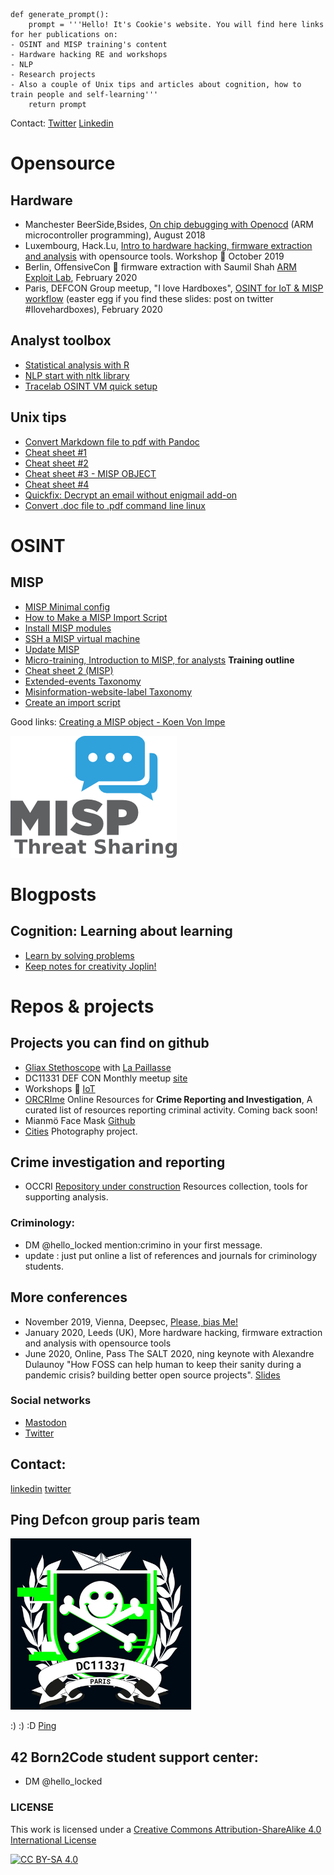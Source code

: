 ```
def generate_prompt():
    prompt = '''Hello! It's Cookie's website. You will find here links for her publications on:
- OSINT and MISP training's content
- Hardware hacking RE and workshops
- NLP
- Research projects
- Also a couple of Unix tips and articles about cognition, how to train people and self-learning'''
    return prompt
```



Contact:   [Twitter](https://www.twitter.com/hello_locked)   [Linkedin](https://www.linkedin.com/in/paulinebourmeau)


# Opensource

## Hardware
- Manchester BeerSide,Bsides, [On chip debugging with Openocd](ARM_microcontroller_programming) (ARM microcontroller programming), August 2018
- Luxembourg, Hack.Lu, [Intro to hardware hacking, firmware extraction and analysis](https://cfp.hack.lu/hacklu19/talk/8YR7UM/) with opensource tools. Workshop :wrench: October 2019
- Berlin, OffensiveCon :wrench: firmware extraction with Saumil Shah [ARM Exploit Lab](https://www.offensivecon.org/trainings/2018/the-arm-iot-exploit-laboratory-saumil-shah.html), February 2020
- Paris, DEFCON Group meetup, "I love Hardboxes", [OSINT for IoT & MISP workflow](https://squirrel.lu) (easter egg if you find these slides: post on twitter #Ilovehardboxes), February 2020

## Analyst toolbox
- [Statistical analysis with R](./statistics-with-R)
- [NLP start with nltk library](./NLP-start-with-nltk)
- [Tracelab OSINT VM quick setup](./Tracelabs-OSINT-VM-quick-setup)
  
## Unix tips
- [Convert Markdown file to pdf with Pandoc](./convert-markdown-file-to-pdf)
- [Cheat sheet #1](./cheat-sheet-1)
- [Cheat sheet #2](./cheat-sheet-2)
- [Cheat sheet #3 - MISP OBJECT](./cheat-sheet-3)
- [Cheat sheet #4](./cheat-sheet-4)
- [Quickfix: Decrypt an email without enigmail add-on](./decrypt-an-email-without-add-on)
- [Convert .doc file to .pdf command line linux](./doc-to-pdf)


# OSINT
## MISP
- [MISP Minimal config](./MISP-minimal-config)
- [How to Make a MISP Import Script](https://www.misp-project.org/2020/09/30/How-To-Make-A-MISP-Import-Script.html)
- [Install MISP modules](./install-misp-modules)
- [SSH a MISP virtual machine](./ssh-misp-vm)
- [Update MISP](./update-misp)
- [Micro-training, Introduction to MISP, for analysts](./intro-to-misp-CTI) **Training outline**
- [Cheat sheet 2 (MISP)](./cheat-sheet-2)
- [Extended-events Taxonomy](https://www.misp-project.org/taxonomies.html#_extended_event)
- [Misinformation-website-label Taxonomy](https://www.misp-project.org/taxonomies.html#_misinformation_website_label)
- [Create an import script](https://www.misp-project.org/authors/Pauline-Bourmeau/)

Good links:
[Creating a MISP object - Koen Von Impe](https://www.misp-project.org/2021/03/17/MISP-Objects-101.html/)

  
  
![MISP](/pictures/misp-logo.png)



# Blogposts

## Cognition: Learning about learning
- [Learn by solving problems](./learn-the-techniques)
- [Keep notes for creativity Joplin!](./keeping-notes-for-creativity)

# Repos & projects
## Projects you can find on github
- [Gliax Stethoscope](https://github.com/GliaX/Stethoscope) with [La Paillasse](https://lapaillasse.org/)
- DC11331 DEF CON Monthly meetup [site](https://www.dc11331.com)
- Workshops :wrench: [IoT](https://github.com/C00kie-/workshop-materials)
- [ORCRIme](https://github.com/C00kie-/ORCRI) Online Resources for **Crime Reporting and Investigation**, A curated list of resources reporting criminal activity.  Coming back soon!
-  Mianmö Face Mask [Github](https://github.com/Mianmo-project/mask-models)
- [Cities](https://www.flickr.com/photos/186756091@N02/) Photography project.

## Crime investigation and reporting
- OCCRI [Repository under construction](https://github.com/C00kie-/ORCRI) Resources collection, tools for supporting analysis.
### Criminology:
- DM @hello_locked mention:crimino in your first message.
- update : just put online a list of references and journals for criminology students.

## More conferences
- November 2019, Vienna, Deepsec, [Please, bias Me!](https://blog.deepsec.net/roots-2019-invited-talk-please-bias-me-pauline-bourmeau/)
- January 2020, Leeds (UK), More hardware hacking, firmware extraction and analysis with opensource tools
- June 2020, Online, Pass The SALT 2020, ning keynote with Alexandre Dulaunoy "How FOSS can help human to keep their sanity during a pandemic crisis? building better open source projects". [Slides](https://github.com/C00kie-/foss-tools/blob/master/best-practices/slides/slides.pdf)
  
### Social networks
- [Mastodon](@C00kie_two@infosec.exchange)
- [Twitter](https:///twitter.com/hello_locked)

## Contact:
[linkedin](www.linkedin.com/in/paulinebourmeau)
[twitter](www.twitter.com/hello_locked)

## Ping Defcon group paris team

![dc11331](/pictures/df.png)

:) :) :D 
[Ping](www.dc11331.com)


## 42 Born2Code student support center:
- DM @hello_locked

### LICENSE 
This work is licensed under a [Creative Commons Attribution-ShareAlike 4.0 International License](./LICENSE)

[![CC BY-SA 4.0][cc-by-sa-image]][cc-by-sa]

[cc-by-sa]: http://creativecommons.org/licenses/by-sa/4.0/

[cc-by-sa-image]: https://licensebuttons.net/l/by-sa/4.0/88x31.png

[cc-by-sa-shield]: https://img.shields.io/badge/License-CC%20BY--SA%204.0-lightgrey.svg
